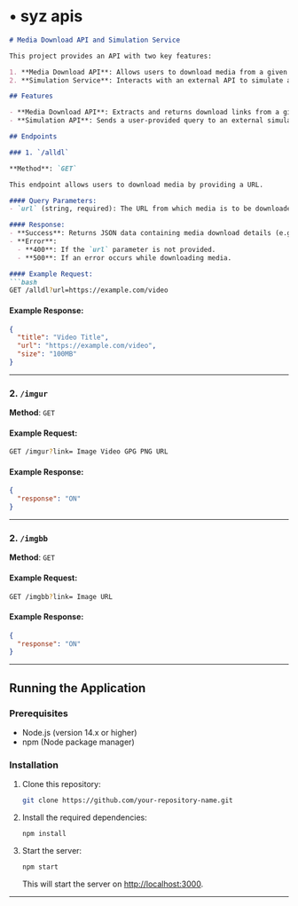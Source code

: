 # •       syz apis     

```markdown
# Media Download API and Simulation Service

This project provides an API with two key features:

1. **Media Download API**: Allows users to download media from a given URL.
2. **Simulation Service**: Interacts with an external API to simulate and return responses based on user queries.

## Features

- **Media Download API**: Extracts and returns download links from a given URL.
- **Simulation API**: Sends a user-provided query to an external simulation service and returns the response.

## Endpoints

### 1. `/alldl`

**Method**: `GET`

This endpoint allows users to download media by providing a URL.

#### Query Parameters:
- `url` (string, required): The URL from which media is to be downloaded.

#### Response:
- **Success**: Returns JSON data containing media download details (e.g., title, URL, file size).
- **Error**: 
  - **400**: If the `url` parameter is not provided.
  - **500**: If an error occurs while downloading media.

#### Example Request:
```bash
GET /alldl?url=https://example.com/video
```

#### Example Response:
```json
{
  "title": "Video Title",
  "url": "https://example.com/video",
  "size": "100MB"
}
```

---

### 2. `/imgur`

**Method**: `GET`


#### Example Request:
```bash
GET /imgur?link= Image Video GPG PNG URL
```

#### Example Response:
```json
{
  "response": "ON"
}
```

---

### 2. `/imgbb`

**Method**: `GET`


#### Example Request:
```bash
GET /imgbb?link= Image URL
```

#### Example Response:
```json
{
  "response": "ON"
}
```

---

## Running the Application

### Prerequisites
- Node.js (version 14.x or higher)
- npm (Node package manager)

### Installation

1. Clone this repository:
   ```bash
   git clone https://github.com/your-repository-name.git
   ```

2. Install the required dependencies:
   ```bash
   npm install
   ```

3. Start the server:
   ```bash
   npm start
   ```

   This will start the server on [http://localhost:3000](http://localhost:3000).

---
